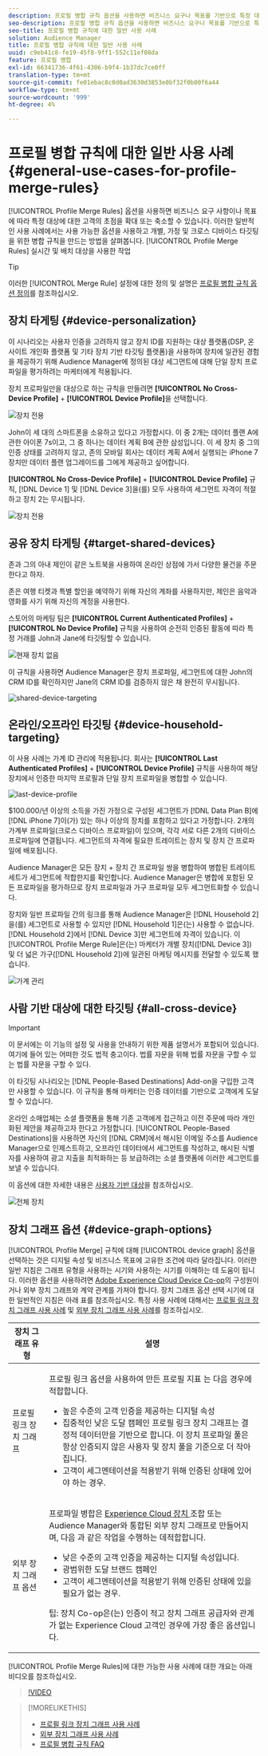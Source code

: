 ```yaml
---
description: 프로필 병합 규칙 옵션을 사용하면 비즈니스 요구나 목표를 기반으로 특정 대상에 대한 고객의 초점을 확대 또는 강화할 수 있습니다. 이러한 일반적인 사용 사례에서는 사용 가능한 옵션을 사용하고 개별, 가정 및 크로스 디바이스 타깃팅을 위한 병합 규칙을 만드는 방법을 살펴봅니다.
seo-description: 프로필 병합 규칙 옵션을 사용하면 비즈니스 요구나 목표를 기반으로 특정 대상에 대한 고객의 초점을 확대 또는 강화할 수 있습니다. 이러한 일반적인 사용 사례에서는 사용 가능한 옵션을 사용하고 개별, 가정 및 크로스 디바이스 타깃팅을 위한 병합 규칙을 만드는 방법을 살펴봅니다.
seo-title: 프로필 병합 규칙에 대한 일반 사용 사례
solution: Audience Manager
title: 프로필 병합 규칙에 대한 일반 사용 사례
uuid: c9eb41c8-fe19-45f8-9ff1-552c11ef08da
feature: 프로필 병합
exl-id: 66341736-4f61-4306-b9f4-1b37dc7ce0ff
translation-type: tm+mt
source-git-commit: fe01ebac8c0d0ad3630d3853e0bf32f0b00f6a44
workflow-type: tm+mt
source-wordcount: '999'
ht-degree: 4%

---
```


# 프로필 병합 규칙에 대한 일반 사용 사례 {#general-use-cases-for-profile-merge-rules}

[!UICONTROL Profile Merge Rules] 옵션을 사용하면 비즈니스 요구 사항이나 목표에 따라 특정 대상에 대한 고객의 초점을 확대 또는 축소할 수 있습니다. 이러한 일반적인 사용 사례에서는 사용 가능한 옵션을 사용하고 개별, 가정 및 크로스 디바이스 타깃팅을 위한 병합 규칙을 만드는 방법을 살펴봅니다. [!UICONTROL Profile Merge Rules] 실시간 및 배치 대상을 사용한 작업

>[!TIP]
>
>이러한 [!UICONTROL Merge Rule] 설정에 대한 정의 및 설명은 [프로필 병합 규칙 옵션 정의](merge-rule-definitions.md)를 참조하십시오.

## 장치 타게팅 {#device-personalization}

이 시나리오는 사용자 인증을 고려하지 않고 장치 ID를 지원하는 대상 플랫폼(DSP, 온사이트 개인화 플랫폼 및 기타 장치 기반 타깃팅 플랫폼)을 사용하여 장치에 일관된 경험을 제공하기 위해 Audience Manager에 정의된 대상 세그먼트에 대해 단일 장치 프로파일을 평가하려는 마케터에게 적용됩니다.

장치 프로파일만을 대상으로 하는 규칙을 만들려면 **[!UICONTROL No Cross-Device Profile]** + **[!UICONTROL Device Profile]**&#x200B;을 선택합니다.

![장치 전용](assets/device-only.png)

John이 세 대의 스마트폰을 소유하고 있다고 가정합시다. 이 중 2개는 데이터 플랜 A에 관한 아이폰 7s이고, 그 중 하나는 데이터 계획 B에 관한 삼성입니다. 이 세 장치 중 그의 인증 상태를 고려하지 않고, 존의 모바일 회사는 데이터 계획 A에서 실행되는 iPhone 7 장치만 데이터 플랜 업그레이드를 그에게 제공하고 싶어합니다.

**[!UICONTROL No Cross-Device Profile]** + **[!UICONTROL Device Profile]** 규칙, [!DNL Device 1] 및 [!DNL Device 3]을(를) 모두 사용하여 세그먼트 자격이 적절하고 장치 2는 무시됩니다.

![장치 전용](assets/device-management.png)

## 공유 장치 타게팅 {#target-shared-devices}

존과 그의 아내 제인이 같은 노트북을 사용하여 온라인 상점에 가서 다양한 물건을 주문한다고 하자.

존은 여행 티켓과 특별 할인을 예약하기 위해 자신의 계좌를 사용하지만, 제인은 음악과 영화를 사기 위해 자신의 계정을 사용한다.

스토어의 마케팅 팀은 **[!UICONTROL Current Authenticated Profiles]** + **[!UICONTROL No Device Profile]** 규칙을 사용하여 순전히 인증된 활동에 따라 특정 거래를 John과 Jane에 타깃팅할 수 있습니다.

![현재 장치 없음](assets/current-no-device.png)

이 규칙을 사용하면 Audience Manager은 장치 프로파일, 세그먼트에 대한 John의 CRM ID를 확인하지만 Jane의 CRM ID를 검증하지 않은 채 완전히 무시됩니다.

![shared-device-targeting](assets/shared-device-targeting.png)

## 온라인/오프라인 타깃팅 {#device-household-targeting}

이 사용 사례는 가계 ID 관리에 적용됩니다. 회사는 **[!UICONTROL Last Authenticated Profiles]** + **[!UICONTROL Device Profile]** 규칙을 사용하여 해당 장치에서 인증한 마지막 프로필과 단일 장치 프로파일을 병합할 수 있습니다.

![last-device-profile](assets/last-device-profile.png)

$100.000/년 이상의 소득을 가진 가정으로 구성된 세그먼트가 [!DNL Data Plan B]에 [!DNL iPhone 7]이(가) 있는 하나 이상의 장치를 포함하고 있다고 가정합니다. 2개의 가계부 프로파일(크로스 디바이스 프로파일)이 있으며, 각각 서로 다른 2개의 디바이스 프로파일에 연결됩니다. 세그먼트의 자격에 필요한 트레이트는 장치 및 장치 간 프로파일에 배포됩니다.

Audience Manager은 모든 장치 + 장치 간 프로파일 쌍을 병합하여 병합된 트레이트 세트가 세그먼트에 적합한지를 확인합니다. Audience Manager은 병합에 포함된 모든 프로파일을 평가하므로 장치 프로파일과 가구 프로파일 모두 세그먼트화할 수 있습니다.

장치와 일반 프로파일 간의 링크를 통해 Audience Manager은 [!DNL Household 2]을(를) 세그먼트로 사용할 수 있지만 [!DNL Household 1]은(는) 사용할 수 없습니다. [!DNL Household 2]에서 [!DNL Device 3]만 세그먼트에 자격이 있습니다. 이 [!UICONTROL Profile Merge Rule]은(는) 마케터가 개별 장치([!DNL Device 3]) 및 더 넓은 가구([!DNL Household 2])에 일관된 마케팅 메시지를 전달할 수 있도록 했습니다.

![가계 관리](assets/household-management.png)

## 사람 기반 대상에 대한 타깃팅 {#all-cross-device}

>[!IMPORTANT]
>
>이 문서에는 이 기능의 설정 및 사용을 안내하기 위한 제품 설명서가 포함되어 있습니다. 여기에 들어 있는 어떠한 것도 법적 충고이다. 법률 자문을 위해 법률 자문을 구할 수 있는 법률 자문을 구할 수 있다.

이 타깃팅 시나리오는 [!DNL People-Based Destinations] Add-on을 구입한 고객만 사용할 수 있습니다. 이 규칙을 통해 마케터는 인증 데이터를 기반으로 고객에게 도달할 수 있습니다.

온라인 소매업체는 소셜 플랫폼을 통해 기존 고객에게 접근하고 이전 주문에 따라 개인화된 제안을 제공하고자 한다고 가정합니다. [!UICONTROL People-Based Destinations]을 사용하면 자신의 [!DNL CRM]에서 해시된 이메일 주소를 Audience Manager으로 인제스트하고, 오프라인 데이터에서 세그먼트를 작성하고, 해시된 식별자를 사용하여 광고 지출을 최적화하는 등 보급하려는 소셜 플랫폼에 이러한 세그먼트를 보낼 수 있습니다.

이 옵션에 대한 자세한 내용은 [사용자 기반 대상](../destinations/people-based-destinations-overview.md)을 참조하십시오.

![전체 장치](assets/all-cross-device.png)

## 장치 그래프 옵션 {#device-graph-options}

[!UICONTROL Profile Merge] 규칙에 대해 [!UICONTROL device graph] 옵션을 선택하는 것은 디지털 속성 및 비즈니스 목표에 고유한 조건에 따라 달라집니다. 이러한 일반 지침은 그래프 유형을 사용하는 시기와 사용하는 시기를 이해하는 데 도움이 됩니다. 이러한 옵션을 사용하려면 [Adobe Experience Cloud Device Co-op](https://docs.adobe.com/content/help/ko-KR/device-co-op/using/home.html)의 구성원이거나 외부 장치 그래프와 계약 관계를 가져야 합니다. 장치 그래프 옵션 선택 시기에 대한 일반적인 지침은 아래 표를 참조하십시오. 특정 사용 사례에 대해서는 [프로필 링크 장치 그래프 사용 사례](profile-link-use-case.md) 및 [외부 장치 그래프 사용 사례](external-graph-use-cases.md)를 참조하십시오.

<table id="table_66D9152D4FF040A186003272D456625D"> 
 <thead> 
  <tr> 
   <th colname="col1" class="entry"> 장치 그래프 유형 </th> 
   <th colname="col2" class="entry"> 설명 </th> 
  </tr>
 </thead>
 <tbody> 
  <tr> 
   <td colname="col1"> <p><span class="wintitle"> 프로필 링크 장치 그래프</span> </p> </td> 
   <td colname="col2"> <p><span class="wintitle"> 프로필 </span> 링크 옵션을 사용하여 만든 프로필  <span class="wintitle"> 지표</span> 는 다음 경우에 적합합니다. </p> <p> 
     <ul id="ul_FF44FA894BB2448887C8EDA9C8407EF9"> 
      <li id="li_E22505210C664FE6A9AA7C61244B36DA">높은 수준의 고객 인증을 제공하는 디지털 속성 </li> 
      <li id="li_BE7112EE611E4DEB95B5C0A2852BFA97">집중적인 낮은 도달 캠페인 <span class="wintitle"> 프로필 링크</span> 장치 그래프는 결정적 데이터만을 기반으로 합니다. 이 장치 프로파일 풀은 항상 인증되지 않은 사용자 및 장치 풀을 기준으로 더 작아집니다. </li> 
      <li id="li_5FD9E936A72A4EFE80E694FA2E08E385">고객이 세그멘테이션을 적용받기 위해 인증된 상태에 있어야 하는 경우. </li> 
     </ul> </p> </td> 
  </tr> 
  <tr> 
   <td colname="col1"> <p>외부 장치 그래프 옵션 </p> </td> 
   <td colname="col2"> <p><span class="wintitle"> 프로파일 </span> 병합은  <a href="https://docs.adobe.com/content/help/en/device-co-op/using/about/overview.html" format="https" scope="external"> Experience Cloud 장치 </a> 조합 또는 Audience Manager와 통합된 외부 장치 그래프로  <span class="keyword"> 만들어지며, 다음</span> 과 같은 작업을 수행하는 데적합합니다. </p> <p> 
     <ul id="ul_D76D773988604A619FA4A3BF37F910F0"> 
      <li id="li_969A0755A9E34CBEB2F7331C137B9A26">낮은 수준의 고객 인증을 제공하는 디지털 속성입니다. </li> 
      <li id="li_AC78C8B4AD5340FFAC44FE851096C6A6">광범위한 도달 브랜드 캠페인 </li> 
      <li id="li_14AEC54CE34440889A3A36324EC6F497">고객이 세그멘테이션을 적용받기 위해 인증된 상태에 있을 필요가 없는 경우. </li> 
     </ul> </p> <p> <p>팁:<span class="keyword"> 장치 Co-op</span>은(는) 인증이 적고 장치 그래프 공급자와 관계가 없는 <span class="keyword"> Experience Cloud</span> 고객인 경우에 가장 좋은 옵션입니다. </p> </p> </td> 
  </tr> 
 </tbody> 
</table>

[!UICONTROL Profile Merge Rules]에 대한 가능한 사용 사례에 대한 개요는 아래 비디오를 참조하십시오.

>[!VIDEO](https://video.tv.adobe.com/v/28975/)

>[!MORELIKETHIS]
>
>* [프로필 링크 장치 그래프 사용 사례](profile-link-use-case.md)
>* [외부 장치 그래프 사용 사례](external-graph-use-cases.md)
>* [프로필 병합 규칙 FAQ](../../faq/faq-profile-merge.md)

